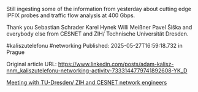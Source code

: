 Still ingesting some of the information from yesterday about cutting edge IPFIX probes and traffic flow analysis at 400 Gbps.


Thank you Sebastian Schrader Karel Hynek Willi Meißner Pavel Šiška and everybody else from CESNET and ZIH/ Technische Universität Dresden.


#kaliszutelefonu #networking
Published: 2025-05-27T16:59:18.732 in Prague

Original article URL: https://www.linkedin.com/posts/adam-kalisz-nnm_kaliszutelefonu-networking-activity-7333144779741892608-YK_D

[Meeting with TU-Dresden/ ZIH and CESNET network engineers](./media/meeting-kolkovna-celnice.jpg)